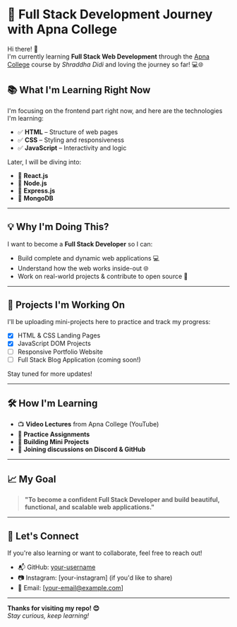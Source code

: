 # 🚀 Full Stack Development Journey with Apna College

Hi there! 👋  
I'm currently learning **Full Stack Web Development** through the [Apna College](https://www.youtube.com/c/ApnaCollegeOfficial) course by *Shraddha Didi* and loving the journey so far! 💻🌐

## 📚 What I'm Learning Right Now

I'm focusing on the frontend part right now, and here are the technologies I'm learning:

- ✅ **HTML** – Structure of web pages
- ✅ **CSS** – Styling and responsiveness
- ✅ **JavaScript** – Interactivity and logic

Later, I will be diving into:

- 📌 **React.js**
- 📌 **Node.js**
- 📌 **Express.js**
- 📌 **MongoDB**

---

## 💡 Why I'm Doing This?

I want to become a **Full Stack Developer** so I can:

- Build complete and dynamic web applications 💻
- Understand how the web works inside-out 🌐
- Work on real-world projects & contribute to open source 💪

---

## 📁 Projects I'm Working On

I'll be uploading mini-projects here to practice and track my progress:
- [x] HTML & CSS Landing Pages
- [x] JavaScript DOM Projects
- [ ] Responsive Portfolio Website
- [ ] Full Stack Blog Application (coming soon!)

Stay tuned for more updates!

---

## 🛠 How I'm Learning

- 📺 **Video Lectures** from Apna College (YouTube)
- 📝 **Practice Assignments**
- 🧠 **Building Mini Projects**
- 💬 **Joining discussions on Discord & GitHub**

---

## 📈 My Goal

> **"To become a confident Full Stack Developer and build beautiful, functional, and scalable web applications."**

---

## 🤝 Let's Connect

If you're also learning or want to collaborate, feel free to reach out!

- 📬 GitHub: [your-username](https://github.com/your-username)
- 📷 Instagram: [your-instagram] (if you'd like to share)
- 📧 Email: [your-email@example.com]

---

**Thanks for visiting my repo! 😊**  
_Stay curious, keep learning!_

